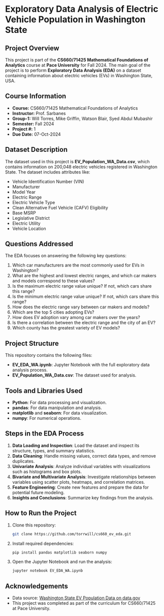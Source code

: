 # Exploratory Data Analysis of Electric Vehicle Population in Washington State

## Project Overview
This project is part of the **CS660/71425 Mathematical Foundations of Analytics** course at **Pace University** for Fall 2024. The main goal of the project is to perform **Exploratory Data Analysis (EDA)** on a dataset containing information about electric vehicles (EVs) in Washington State, USA.

## Course Information
- **Course:** CS660/71425 Mathematical Foundations of Analytics
- **Instructor:** Prof. Sarbanes
- **Group-1:** Will Torres, Mike Griffin, Watson Blair, Syed Abdul Mubashir
- **Semester:** Fall 2024
- **Project #:** 1
- **Due Date:** 07-Oct-2024

## Dataset Description
The dataset used in this project is **EV_Population_WA_Data.csv**, which contains information on 200,048 electric vehicles registered in Washington State. The dataset includes attributes like:
- Vehicle Identification Number (VIN)
- Manufacturer
- Model Year
- Electric Range
- Electric Vehicle Type
- Clean Alternative Fuel Vehicle (CAFV) Eligibility
- Base MSRP
- Legislative District
- Electric Utility
- Vehicle Location

## Questions Addressed
The EDA focuses on answering the following key questions:
1. Which car manufacturers are the most commonly used for EVs in Washington?
2. What are the highest and lowest electric ranges, and which car makers and models correspond to these values?
3. Is the maximum electric range value unique? If not, which cars share this range?
4. Is the minimum electric range value unique? If not, which cars share this range?
5. How does the electric range vary between car makers and models?
6. Which are the top 5 cities adopting EVs?
7. How does EV adoption vary among car makers over the years?
8. Is there a correlation between the electric range and the city of an EV?
9. Which county has the greatest variety of EV models?

## Project Structure
This repository contains the following files:
- **EV_EDA_WA.ipynb**: Jupyter Notebook with the full exploratory data analysis process.
- **EV_Population_WA_Data.csv**: The dataset used for analysis.

## Tools and Libraries Used
- **Python**: For data processing and visualization.
- **pandas**: For data manipulation and analysis.
- **matplotlib** and **seaborn**: For data visualization.
- **numpy**: For numerical operations.

## Steps in the EDA Process
1. **Data Loading and Inspection**: Load the dataset and inspect its structure, types, and summary statistics.
2. **Data Cleaning**: Handle missing values, correct data types, and remove duplicates.
3. **Univariate Analysis**: Analyze individual variables with visualizations such as histograms and box plots.
4. **Bivariate and Multivariate Analysis**: Investigate relationships between variables using scatter plots, heatmaps, and correlation matrices.
5. **Feature Engineering**: Create new features and prepare the data for potential future modeling.
6. **Insights and Conclusions**: Summarize key findings from the analysis.

## How to Run the Project
1. Clone this repository:
   ```bash
   git clone https://github.com/torrwill/cs660_ev_eda.git
   ```
2. Install required dependencies:
   ```bash
   pip install pandas matplotlib seaborn numpy
   ```
3. Open the Jupyter Notebook and run the analysis:
   ```bash
   jupyter notebook EV_EDA_WA.ipynb
   ```
   
## Acknowledgements
- Data source: [Washington State EV Population Data on data.gov](https://data.gov)
- This project was completed as part of the curriculum for CS660/71425 at Pace University.
